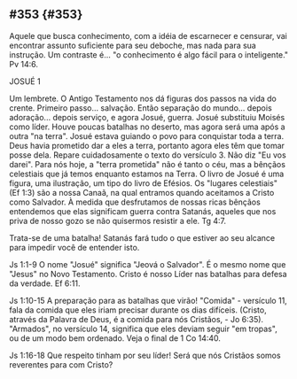 ## #353 {#353}

Aquele que busca conhecimento, com a idéia de escarnecer e censurar, vai encontrar assunto suficiente para seu deboche, mas nada para sua instrução. Um contraste é... &quot;o conhecimento é algo fácil para o inteligente.&quot; Pv 14:6.

JOSUÉ 1

Um lembrete. O Antigo Testamento nos dá figuras dos passos na vida do crente. Primeiro passo... salvação. Então separação do mundo... depois adoração... depois serviço, e agora Josué, guerra. Josué substituiu Moisés como líder. Houve poucas batalhas no deserto, mas agora será uma após a outra &quot;na terra&quot;. Josué estava guiando o povo para conquistar toda a terra. Deus havia prometido dar a eles a terra, portanto agora eles têm que tomar posse dela. Repare cuidadosamente o texto do versículo 3\. Não diz &quot;Eu vos darei&quot;. Para nós hoje, a &quot;terra prometida&quot; não é tanto o céu, mas a bênçãos celestiais que já temos enquanto estamos na Terra. O livro de Josué é uma figura, uma ilustração, um tipo do livro de Efésios. Os &quot;lugares celestiais&quot; (Ef 1:3) são a nossa Canaã, na qual entramos quando aceitamos a Cristo como Salvador. À medida que desfrutamos de nossas ricas bênçãos entendemos que elas significam guerra contra Satanás, aqueles que nos priva de nosso gozo se não quisermos resistir a ele. Tg 4:7.

Trata-se de uma batalha! Satanás fará tudo o que estiver ao seu alcance para impedir você de entender isto.

Js 1:1-9 O nome &quot;Josué&quot; significa &quot;Jeová o Salvador&quot;. É o mesmo nome que &quot;Jesus&quot; no Novo Testamento. Cristo é nosso Líder nas batalhas para defesa da verdade. Ef 6:11.

Js 1:10-15 A preparação para as batalhas que virão! &quot;Comida&quot; - versículo 11, fala da comida que eles iriam precisar durante os dias difíceis. (Cristo, através da Palavra de Deus, é a comida para nós Cristãos, - Jo 6:35). &quot;Armados&quot;, no versículo 14, significa que eles deviam seguir &quot;em tropas&quot;, ou de um modo bem ordenado. Veja o final de 1 Co 14:40.

Js 1:16-18 Que respeito tinham por seu líder! Será que nós Cristãos somos reverentes para com Cristo?